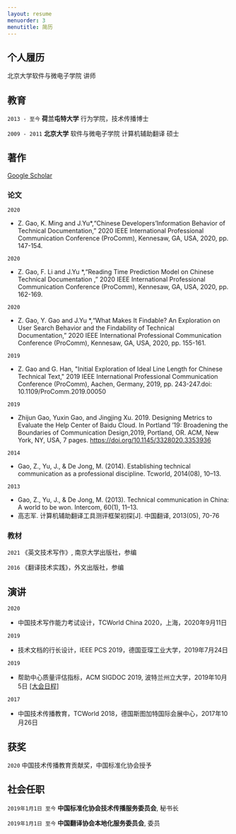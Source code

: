 ```yaml
---
layout: resume
menuorder: 3
menutitle: 简历
---
```


## 个人履历

北京大学软件与微电子学院 讲师

## 教育

`2013 - 至今`
__荷兰屯特大学__
行为学院，技术传播博士

`2009 - 2011`
__北京大学__
软件与微电子学院 计算机辅助翻译 硕士


<!-- `2005 - 2009`
__苏州科技大学__
英语、计算机 双学士
 -->


## 著作

[Google Scholar ](https://scholar.google.com/citations?user=aPZcO04AAAAJ&hl=en)

### 论文

`2020`
- Z. Gao, K. Ming and J.Yu*,“Chinese Developers’Information Behavior of Technical Documentation,” 2020 IEEE International Professional Communication Conference (ProComm), Kennesaw, GA, USA, 2020, pp. 147-154.

`2020`
- Z. Gao, F. Li and J.Yu *,“Reading Time Prediction Model on Chinese Technical Documentation ,” 2020 IEEE International Professional Communication Conference (ProComm), Kennesaw, GA, USA, 2020, pp. 162-169.

`2020`
- Z. Gao, Y. Gao and J.Yu *,“What Makes It Findable? An Exploration on User Search Behavior and the Findability of Technical Documentation,” 2020 IEEE International Professional Communication Conference (ProComm), Kennesaw, GA, USA, 2020, pp. 155-161.


`2019`
- Z. Gao and G. Han, "Initial Exploration of Ideal Line Length for Chinese Technical Text," 2019 IEEE International Professional Communication Conference (ProComm), Aachen, Germany, 2019, pp. 243-247.doi: 10.1109/ProComm.2019.00050

`2019`
- Zhijun Gao, Yuxin Gao, and Jingjing Xu. 2019. Designing Metrics to Evaluate the Help Center of Baidu Cloud. In Portland ’19: Broadening the Boundaries of Communication Design,2019, Portland, OR. ACM, New York, NY, USA, 7 pages. https://doi.org/10.1145/3328020.3353936

`2014`
-	Gao, Z., Yu, J., & De Jong, M. (2014). Establishing technical communication as a professional discipline. Tcworld, 2014(08), 10–13.

`2013`
-	Gao, Z., Yu, J., & De Jong, M. (2013). Technical communication in China: A world to be won. Intercom, 60(1), 11–13.
-	高志军. 计算机辅助翻译工具测评框架初探[J]. 中国翻译, 2013(05), 70-76

### 教材

`2021`
《英文技术写作》, 南京大学出版社，参编

`2016`
《翻译技术实践》，外文出版社，参编


## 演讲
`2020`
- 中国技术写作能力考试设计，TCWorld China 2020，上海，2020年9月11日

`2019`
- 技术文档的行长设计，IEEE PCS 2019，德国亚琛工业大学，2019年7月24日
  

`2019`
- 帮助中心质量评估指标，ACM SIGDOC 2019, 波特兰州立大学，2019年10月5日 <a href="https://sigdoc.acm.org/conference/2019/program/schedule/">[大会日程]</a>

`2017`
- 中国技术传播教育，TCWorld 2018，德国斯图加特国际会展中心，2017年10月26日

## 获奖

`2020`
中国技术传播教育贡献奖，中国标准化协会授予


## 社会任职
`2019年1月1日 至今`
__中国标准化协会技术传播服务委员会__, 秘书长

`2019年1月1日 至今`
__中国翻译协会本地化服务委员会__, 委员




<!-- ### Footer

Last updated: 10/11/2021 -->


